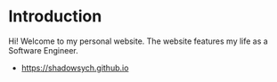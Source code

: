 # Introduction
Hi! Welcome to my personal website. The website features my life as a Software Engineer.
- https://shadowsych.github.io
